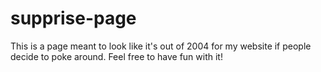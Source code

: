 # supprise-page

This is a page meant to look like it's out of 2004 for my website if people decide to poke around. Feel free to have fun with it!
